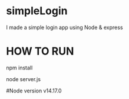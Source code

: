 # simpleLogin
I made a simple login app using Node &amp; express

# HOW TO RUN
npm install

node server.js

#Node version
v14.17.0
